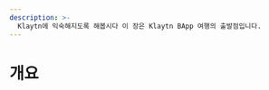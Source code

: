 ```yaml
---
description: >-
  Klaytn에 익숙해지도록 해봅시다 이 장은 Klaytn BApp 여행의 출발점입니다.
---
```


# 개요 <a id="overview"></a>

